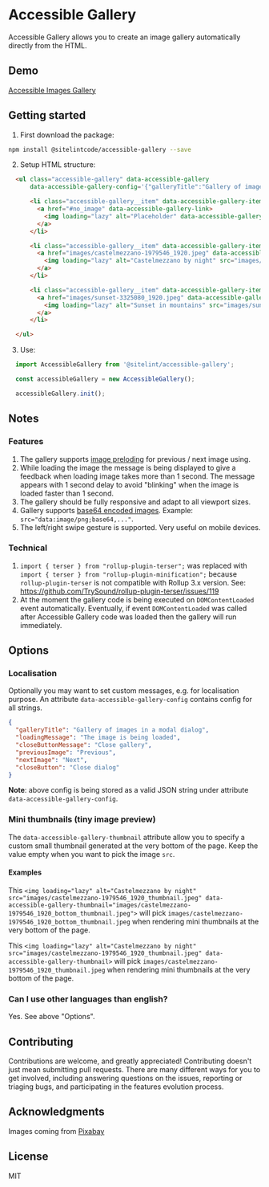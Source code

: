# Accessible Gallery

Accessible Gallery allows you to create an image gallery automatically directly from the HTML.

## Demo

[Accessible Images Gallery](https://www.sitelint.com/lab/accessible-gallery/)

## Getting started

1. First download the package:

```bash
npm install @sitelintcode/accessible-gallery --save
```

2. Setup HTML structure:

```html
  <ul class="accessible-gallery" data-accessible-gallery
      data-accessible-gallery-config='{"galleryTitle":"Gallery of images in a modal dialog","loadingMessage":"The image is being loaded","closeButtonMessage":"Close gallery", "previousImage":"Previous","nextImage":"Next", "closeButton":"Close dialog"}'>

      <li class="accessible-gallery__item" data-accessible-gallery-item>
        <a href="#no_image" data-accessible-gallery-link>
          <img loading="lazy" alt="Placeholder" data-accessible-gallery-thumbnail="data:image/png;base64,iVBORw0KGgoAAAANSUhEUgAAAAEAAAABCAYAAAAfFcSJAAAAAXNSR0IArs4c6QAAAA1JREFUGFdjOHPmzH8ACDADZKt3GNsAAAAASUVORK5CYII=" src="data:image/png;base64,iVBORw0KGgoAAAANSUhEUgAAAAEAAAABCAYAAAAfFcSJAAAAAXNSR0IArs4c6QAAAA1JREFUGFdjOHPmzH8ACDADZKt3GNsAAAAASUVORK5CYII=">
        </a>
      </li>

      <li class="accessible-gallery__item" data-accessible-gallery-item>
        <a href="images/castelmezzano-1979546_1920.jpeg" data-accessible-gallery-link>
          <img loading="lazy" alt="Castelmezzano by night" src="images/castelmezzano-1979546_1920_thumbnail.jpeg" data-accessible-gallery-thumbnail="images/castelmezzano-1979546_1920_thumbnail.jpeg">
        </a>
      </li>

      <li class="accessible-gallery__item" data-accessible-gallery-item>
        <a href="images/sunset-3325080_1920.jpeg" data-accessible-gallery-link>
          <img loading="lazy" alt="Sunset in mountains" src="images/sunset-3325080_1920_thumbnail.jpeg" data-accessible-gallery-thumbnail="images/sunset-3325080_1920_thumbnail.jpeg">
        </a>
      </li>

  </ul>
```

3. Use:

```javascript
  import AccessibleGallery from '@sitelint/accessible-gallery';

  const accessibleGallery = new AccessibleGallery();

  accessibleGallery.init();
```

## Notes

### Features

1. The gallery supports [image preloding](https://developer.mozilla.org/en-US/docs/Web/HTML/Link_types/preload) for previous / next image using.
2. While loading the image the message is being displayed to give a feedback when loading image takes more than 1 second. The message appears with 1 second delay to avoid "blinking" when the image is loaded faster than 1 second.
3. The gallery should be fully responsive and adapt to all viewport sizes.
4. Gallery supports [base64 encoded images](https://developer.mozilla.org/en-US/docs/Web/HTTP/Basics_of_HTTP/Data_URLs). Example: `src="data:image/png;base64,..."`.
5. The left/right swipe gesture is supported. Very useful on mobile devices.

### Technical

1. `import { terser } from "rollup-plugin-terser";` was replaced with  `import { terser } from "rollup-plugin-minification";` because `rollup-plugin-terser` is not compatible with Rollup 3.x version. See: https://github.com/TrySound/rollup-plugin-terser/issues/119
2. At the moment the gallery code is being executed on `DOMContentLoaded` event automatically. Eventually, if event `DOMContentLoaded` was called after Accessible Gallery code was loaded then the gallery will run immediately.


## Options

### Localisation

Optionally you may want to set custom messages, e.g. for localisation purpose. An attribute `data-accessible-gallery-config` contains config for all strings.

```json
{
  "galleryTitle": "Gallery of images in a modal dialog",
  "loadingMessage": "The image is being loaded",
  "closeButtonMessage": "Close gallery",
  "previousImage": "Previous",
  "nextImage": "Next",
  "closeButton": "Close dialog"
}
```
**Note**: above config is being stored as a valid JSON string under attribute `data-accessible-gallery-config`.

### Mini thumbnails (tiny image preview)

The `data-accessible-gallery-thumbnail` attribute allow you to specify a custom small thumbnail generated at the very bottom of the page. Keep the value empty when you want to pick the image `src`.

#### Examples

This `<img loading="lazy" alt="Castelmezzano by night" src="images/castelmezzano-1979546_1920_thumbnail.jpeg" data-accessible-gallery-thumbnail="images/castelmezzano-1979546_1920_bottom_thumbnail.jpeg">` will pick `images/castelmezzano-1979546_1920_bottom_thumbnail.jpeg` when rendering mini thumbnails at the very bottom of the page.

This `<img loading="lazy" alt="Castelmezzano by night" src="images/castelmezzano-1979546_1920_thumbnail.jpeg" data-accessible-gallery-thumbnail>` will pick `images/castelmezzano-1979546_1920_thumbnail.jpeg` when rendering mini thumbnails at the very bottom of the page.

### Can I use other languages than english?

Yes. See above "Options".

## Contributing

Contributions are welcome, and greatly appreciated! Contributing doesn't just mean submitting pull requests. There are many different ways for you to get involved, including answering questions on the issues, reporting or triaging bugs, and participating in the features evolution process.

## Acknowledgments

Images coming from [Pixabay](https://pixabay.com)

## License

MIT
